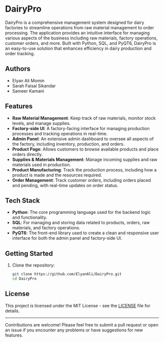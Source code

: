 
# DairyPro

DairyPro is a comprehensive management system designed for dairy factories to streamline operations from raw material management to order processing. The application provides an intuitive interface for managing various aspects of the business including raw materials, factory operations, customer orders, and more. Built with Python, SQL, and PyQT6, DairyPro is an easy-to-use solution that enhances efficiency in dairy production and order tracking.

## Authors
- Elyan Ali Momin
- Sarah Faisal Sikandar
- Sameer Kamani

## Features

- **Raw Material Management**: Keep track of raw materials, monitor stock levels, and manage supplies.
- **Factory-side UI**: A factory-facing interface for managing production processes and tracking operations in real-time.
- **Admin Panel**: An extensive admin dashboard to oversee all aspects of the factory, including inventory, production, and orders.
- **Product Page**: Allows customers to browse available products and place orders directly.
- **Supplies & Materials Management**: Manage incoming supplies and raw materials used in production.
- **Product Manufacturing**: Track the production process, including how a product is made and the resources required.
- **Order Management**: Track customer orders, including orders placed and pending, with real-time updates on order status.

## Tech Stack

- **Python**: The core programming language used for the backend logic and functionality.
- **SQL**: For managing and storing data related to products, orders, raw materials, and factory operations.
- **PyQT6**: The front-end library used to create a clean and responsive user interface for both the admin panel and factory-side UI.

## Getting Started

1. Clone the repository:
   ```bash
   git clone https://github.com/ElyanAli/DairyPro.git
   cd DairyPro
   ```

## License

This project is licensed under the MIT License - see the [LICENSE](LICENSE) file for details.

---

Contributions are welcome! Please feel free to submit a pull request or open an issue if you encounter any problems or have suggestions for new features.
